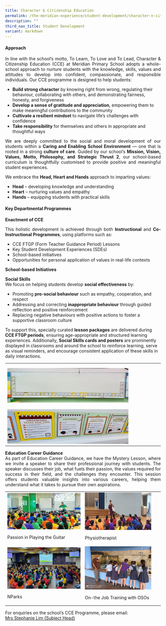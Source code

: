 ```yaml
---
title: Character & Citizenship Education
permalink: /the-meridian-experience/student-development/character-n-citizenship-education/
description: ""
third_nav_title: Student Development
variant: markdown
---
```

<h4>Approach</h4>
<p align="justify">In line with the school’s motto, To Learn, To Love and To Lead, Character &amp; Citizenship Education (CCE) at Meridian Primary School adopts a whole-school approach to nurture students with the knowledge, skills, values and attitudes to develop into confident, compassionate, and responsible individuals. Our CCE programme is designed to help students:
</p><ul>
	<li><b>Build strong character</b> by knowing right from wrong, regulating their behaviour, collaborating with others, and demonstrating fairness, honesty, and forgiveness</li>
	<li> <b>Develop a sense of gratitude and appreciation</b>, empowering them to make meaningful contributions to the community</li>
	<li><b>Cultivate a resilient mindset</b> to navigate life’s challenges with confidence</li>
	<li><b>Take responsibility</b> for themselves and others in appropriate and thoughtful ways</li>
</ul>
<p></p>
  
<p align="justify">We are deeply committed to the social and moral development of our students within a <b>Caring and Enabling School Environment</b> — one that is rooted in a strong <b>culture of care</b>. Guided by our school’s <b>Mission, Vision, Values, Motto, Philosophy, and Strategic Thrust 2</b>, our school-based curriculum is thoughtfully customised to provide positive and meaningful student experiences.</p>

<p align="justify">We embrace the <b>Head, Heart and Hands</b> approach to imparting values:
</p><ul>
	<li><b>Head</b> – developing knowledge and understanding</li>
	<li> <b>Heart</b> – nurturing values and empathy</li>
	<li><b>Hands</b> – equipping students with practical skills</li>
</ul>
<p></p>

<h4>Key Departmental Programmes</h4>

<b>Enactment of CCE</b>

<p align="justify">This holistic development is achieved through both <b>Instructional</b> and <b>Co-Instructional Programmes</b>, using platforms such as:
</p><ul>
	<li>CCE FTGP (Form Teacher Guidance Period) Lessons</li>
	<li> Key Student Development Experiences (SDEs)</li>
	<li>School-based initiatives</li>
	<li>Opportunities for personal application of values in real-life contexts</li>
</ul>
<p></p>

<b>School-based Initiatives</b>

<p align="justify"><b>Social Skills</b><br>We focus on helping students develop <b>social effectiveness</b> by:
</p><ul>
	<li>Promoting <b>pro-social behaviour</b> such as empathy, cooperation, and respect</li>
	<li> Addressing and correcting <b>inappropriate behaviour</b> through guided reflection and positive reinforcement</li>
	<li>Replacing negative behaviours with positive actions to foster a supportive classroom culture</li>
</ul>

<p>To support this, specially curated <b>lesson packages</b> are delivered during <b>CCE FTGP periods</b>, ensuring age-appropriate and structured learning experiences. Additionally, <b>Social Skills cards and posters</b> are prominently displayed in classrooms and around the school to reinforce learning, serve as visual reminders, and encourage consistent application of these skills in daily interactions.</p>

<table style="minWidth: 50px">
<colgroup>
<col>
<col>
</colgroup>
<tbody>
<tr>
<td rowspan="1" colspan="2">
<p></p>
<div class="isomer-image-wrapper">
<img style="width: 80%" height="auto" width="100%" alt="" src="/images/CCE/2025_CCE_1.png">
</div>
</td>
</tr>
<tr>
<td rowspan="1" colspan="2">
<p></p>
<div class="isomer-image-wrapper">
<img style="width: 80%;" height="auto" width="100%" alt="" src="/images/CCE/2025_CCE_2.png">
</div>
</td>
</tr>
</tbody>
</table>

<p align="justify"><b>Education Career Guidance</b><br>As part of Education Career Guidance, we have the Mystery Lesson, where we invite a speaker to share their professional journey with students. The speaker discusses their job, what fuels their passion, the values required for success in their field, and the challenges they encounter. This session offers students valuable insights into various careers, helping them understand what it takes to pursue their own aspirations.</p>

<table style="minWidth: 50px">
<colgroup>
<col>
<col>
</colgroup>
<tbody>
<tr>
<td rowspan="1" colspan="1">
<div class="isomer-image-wrapper">
<img style="width: 100%" height="auto" width="100%" alt="" src="/images/CCE/2025_CCE_3.png">
</div>
<p></p>
<p>Passion in Playing the Guitar</p>
</td>
<td rowspan="1" colspan="1">
<div class="isomer-image-wrapper">
<img style="width: 90%" height="auto" width="100%" alt="" src="/images/CCE/2025_CCE_4.png">
</div>
<p>Physiotherapist</p>
</td>
</tr>
<tr>
<td rowspan="1" colspan="1">
<div class="isomer-image-wrapper">
<img style="width: 100%" height="auto" width="100%" alt="" src="/images/CCE/2025_CCE_5.png">
</div>
<p></p>
<p>NParks</p>
</td>
<td rowspan="1" colspan="1">
<div class="isomer-image-wrapper">
<img style="width: 90%" height="auto" width="100%" alt="" src="/images/CCE/2025_CCE_6.png">
</div>
<p>On-the Job Training with OSOs</p>
</td>

</tr>
</tbody>
</table>


<p style="margin-bottom:0; margin-top:0;">For enquiries on the school’s CCE Programme, please email:</p>
<a href="mailto:Wan_Boon_Tay@moe.edu.sg">Mrs Stephanie Lim (Subject Head)</a>